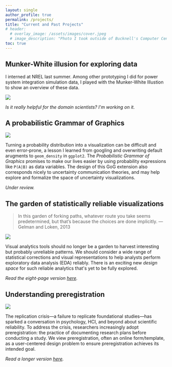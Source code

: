 ```yaml
---
layout: single
author_profile: true
permalink: /projects/
title: "Current and Past Projects"
# header:
  # overlay_image: /assets/images/cover.jpeg
  # image_description: "Photo I took outside of Bucknell's Computer Center"
toc: true
---
```



## Munker-White illusion for exploring data

I interned at NREL last summer. Among other prototyping I did for power system integration simulation data, I played with the Munker-White Illustion to show an overview of these data. 

![]({{"/assets/images/nrel_slides_illusion.png"}})

_Is it really helpful for the domain scientists? I'm working on it._


## A probabilistic Grammar of Graphics 

![]({{"/assets/images/density_new.png"}})

Turning a probability distribution into a visualization can be difficult and even error-prone, a lesson I learned from googling and overwriting default arugments to `geom_density` in `ggplot2`. The _Probabilistic Grammar of Graphics_ promises to make our lives easier by using probability expressions like `P(A|B)` as data variables. The design of this GoG extension also corresponds nicely to uncertainty communication theories, and may help explore and formalize the space of uncertainty visualizations.

_Under review._

## The garden of statistically reliable visualizations

> In this garden of forking paths, whatever route you take seems predetermined, but that’s because the choices are done implicitly.
— Gelman and Loken, 2013

![]({{"/assets/images/garden.png"}})

Visual analytics tools should no longer be a garden to harvest interesting but probably unreliable patterns. We should consider a wide range of statistical corrections and visual representations to help analysts perform exploratory data analysis (EDA) reliably. There is an exciting new _design space_ for such reliable analytics that's yet to be fully explored.



_Read the eight-page version [here]({{"/files/beliv2018_forking_paths.pdf"}})._


## Understanding preregistration  

![]({{"/assets/images/prereg.png"}})


The replication crisis—a failure to replicate foundational studies—has sparked a conversation in psychology, HCI, and beyond about scientific reliability. To address the crisis, researchers increasingly adopt preregistration: the practice of documenting research plans before conducting a study. We view preregistration, often an online form/template, as a user-centered design problem to ensure preregistration achieves its intended goal.

_Read a longer version [here]({{"/files/chi2019_lbw_prereg.pdf"}})._


<!-- # Undergraduate projects


## Visualizing the comparison among climate model ensemble members

![1]({{"/assets/images/ncar.JPG"}})
_View outside of my NCAR office._

In 2016, I interned at the National Center for Atmospheric Research (NCAR) and worked with Dr. Rick Brownrigg. (In addition to the Rockies), I explored the problem of visually representing climate model similarities. I worked with climate scientists and appreciated more how intricate and powerful climate models are.

## Physiological computing

In 2015, I worked with Professor Evan Peck in Computer Science on a project about using physiological signals to improve decision-making.

## Geochemistry

As a college freshman, I dabbled in geochemistry with Professor Carl Kirby in Geology & Environmental Geosciences.
 -->

<!-- - __@ NCAR__ (2016):
- I interned at the National Center for Atmospheric Research (NCAR) and worked with Dr. Rick Brownrigg. (In addition to the Rockies,) I explored the problem of  presenting climate model similarities.
- __@ Bucknell University__
- Physiological Computing (2015): I worked with Professor Evan Peck in Computer Science on a project about using physiological signals to improve decision-making.
 - Geochemistry (2014): As a freshman, I dabbled in geochemistry with Professor Carl Kirby in Geology & Environmental Geosciences. -->
